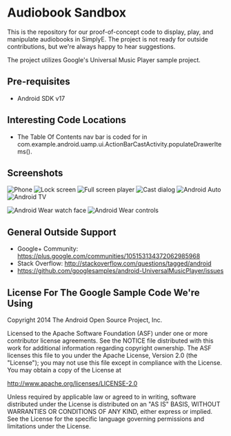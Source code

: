 Audiobook Sandbox
=====================================

This is the repository for our proof-of-concept code to display, play, and manipulate audiobooks in SimplyE.
The project is not ready for outside contributions, but we're always happy to hear suggestions.

The project utilizes Google's Universal Music Player sample project.


Pre-requisites
--------------

- Android SDK v17


Interesting Code Locations
--------------------------

- The Table Of Contents nav bar is coded for in com.example.android.uamp.ui.ActionBarCastActivity.populateDrawerItems(). 


Screenshots
-----------

![Phone](screenshots/phone.png "On a phone")
![Lock screen](screenshots/phone_lockscreen.png "Lockscreen background and controls")
![Full screen player](screenshots/phone_fullscreen_player.png "A basic full screen activity")
![Cast dialog](screenshots/phone_cast_dialog.png "Casting to Google Cast devices")
![Android Auto](screenshots/android_auto.png "Running on an Android Auto car")
![Android TV](screenshots/android_tv.png "Running on an Android TV")

![Android Wear watch face](screenshots/android_wear_1.png "MediaStyle notifications on an Android Wear watch")
![Android Wear controls](screenshots/android_wear_2.png "Media playback controls on an Android Wear watch")


General Outside Support
-----------------------

- Google+ Community: https://plus.google.com/communities/105153134372062985968
- Stack Overflow: http://stackoverflow.com/questions/tagged/android
- https://github.com/googlesamples/android-UniversalMusicPlayer/issues


License For The Google Sample Code We're Using
----------------------------------------------

Copyright 2014 The Android Open Source Project, Inc.

Licensed to the Apache Software Foundation (ASF) under one or more contributor
license agreements.  See the NOTICE file distributed with this work for
additional information regarding copyright ownership.  The ASF licenses this
file to you under the Apache License, Version 2.0 (the "License"); you may not
use this file except in compliance with the License.  You may obtain a copy of
the License at

  http://www.apache.org/licenses/LICENSE-2.0

Unless required by applicable law or agreed to in writing, software
distributed under the License is distributed on an "AS IS" BASIS, WITHOUT
WARRANTIES OR CONDITIONS OF ANY KIND, either express or implied.  See the
License for the specific language governing permissions and limitations under
the License.
